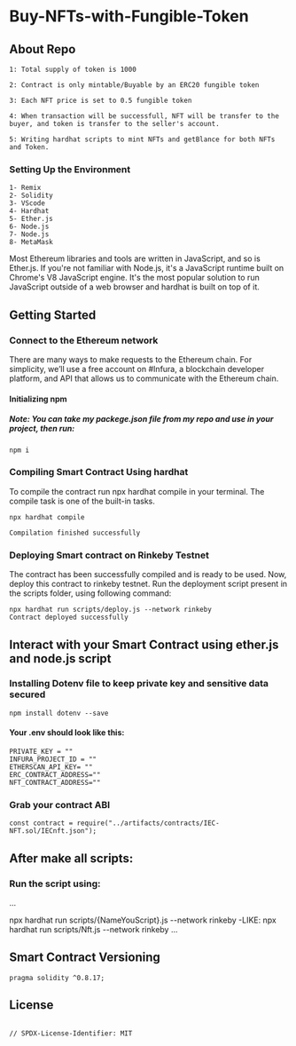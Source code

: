 # Buy-NFTs-with-Fungible-Token

## About Repo

```
1: Total supply of token is 1000

2: Contract is only mintable/Buyable by an ERC20 fungible token 

3: Each NFT price is set to 0.5 fungible token

4: When transaction will be successfull, NFT will be transfer to the buyer, and token is transfer to the seller's account.

5: Writing hardhat scripts to mint NFTs and getBlance for both NFTs and Token.

```
### Setting Up the Environment

```
1- Remix
2- Solidity
3- VScode
4- Hardhat
5- Ether.js
6- Node.js
7- Node.js
8- MetaMask
```

Most Ethereum libraries and tools are written in JavaScript, and so is Ether.js. If you're not familiar with Node.js, it's a JavaScript runtime built on Chrome's V8 JavaScript engine. It's the most popular solution to run JavaScript outside of a web browser and hardhat is built on top of it.

## Getting Started

### Connect to the Ethereum network

There are many ways to make requests to the Ethereum chain. For simplicity, we’ll use a free account on #Infura, a blockchain developer platform, and API that allows us to communicate with the Ethereum chain.

#### Initializing npm

##### Note: You can take my packege.json file from my repo and use in your project, then run:
```
npm i
```

### Compiling Smart Contract Using hardhat
To compile the contract run npx hardhat compile in your terminal. The compile task is one of the built-in tasks.
```
npx hardhat compile

Compilation finished successfully

```

### Deploying Smart contract on Rinkeby Testnet
The contract has been successfully compiled and is ready to be used.
Now, deploy this contract to rinkeby testnet. Run the deployment script present in the scripts folder, using following command:
```
npx hardhat run scripts/deploy.js --network rinkeby
Contract deployed successfully

```

##  Interact with your Smart Contract using ether.js and node.js script

### Installing Dotenv file to keep private key and sensitive data secured

```
npm install dotenv --save

```

#### Your .env should look like this:

```
PRIVATE_KEY = ""
INFURA_PROJECT_ID = ""
ETHERSCAN_API_KEY= ""
ERC_CONTRACT_ADDRESS=""
NFT_CONTRACT_ADDRESS=""

```
### Grab your contract ABI

```
const contract = require("../artifacts/contracts/IEC-NFT.sol/IECnft.json");

```

## After make all scripts:

### Run the script using: 

...

npx hardhat run scripts/{NameYouScript}.js --network rinkeby
-LIKE:
npx hardhat run scripts/Nft.js --network rinkeby
...

## Smart Contract Versioning

```
pragma solidity ^0.8.17;

```

## License

```

// SPDX-License-Identifier: MIT

```

